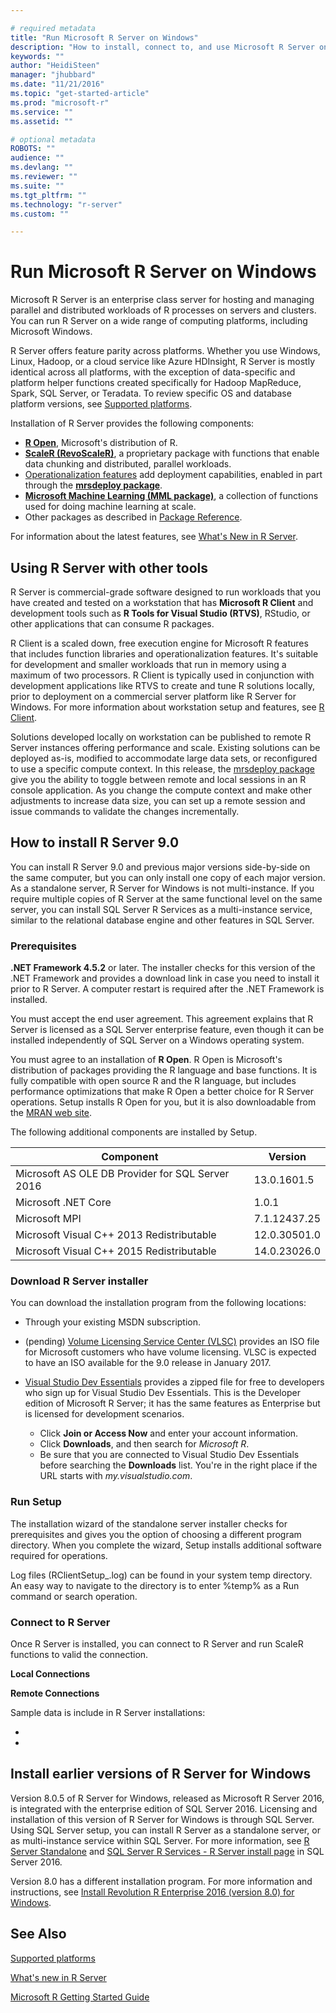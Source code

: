 ```yaml
---

# required metadata
title: "Run Microsoft R Server on Windows"
description: "How to install, connect to, and use Microsoft R Server on computers running the Windows operating system."
keywords: ""
author: "HeidiSteen"
manager: "jhubbard"
ms.date: "11/21/2016"
ms.topic: "get-started-article"
ms.prod: "microsoft-r"
ms.service: ""
ms.assetid: ""

# optional metadata
ROBOTS: ""
audience: ""
ms.devlang: ""
ms.reviewer: ""
ms.suite: ""
ms.tgt_pltfrm: ""
ms.technology: "r-server"
ms.custom: ""

---
```


# Run Microsoft R Server on Windows

Microsoft R Server is an enterprise class server for hosting and managing parallel and distributed workloads of R processes on servers and clusters. You can run R Server on a wide range of computing platforms, including Microsoft Windows.

R Server offers feature parity across platforms. Whether you use Windows, Linux, Hadoop, or a cloud service like Azure HDInsight, R Server is mostly identical across all platforms, with the exception of data-specific and platform helper functions created specifically for Hadoop MapReduce, Spark, SQL Server, or Teradata. To review specific OS and database platform versions, see [Supported platforms](rserver-install-supported-platforms.md).

Installation of R Server provides the following components:

* [**R Open**](r-open.md), Microsoft's distribution of R.
* [**ScaleR (RevoScaleR)**](scaler/scaler.md), a proprietary package with functions that enable data chunking and distributed, parallel workloads.
* [Operationalization features](operationalize/about.md) add deployment capabilities, enabled in part through the [**mrsdeploy package**](mrsdeploy/mrsdeploy.md).
* [**Microsoft Machine Learning (MML package)**](microsoftml-introduction.md), a collection of functions used for doing machine learning at scale.
* Other packages as described in [Package Reference](package-reference.md).

For information about the latest features, see [What's New in R Server](rserver-whats-new.md).

## Using R Server with other tools

R Server is commercial-grade software designed to run workloads that you have created and tested on a workstation that has **Microsoft R Client** and development tools such as **R Tools for Visual Studio (RTVS)**, RStudio, or other applications that can consume R packages.

R Client is a scaled down, free execution engine for Microsoft R features that includes function libraries and operationalization features. It's suitable for development and smaller workloads that run in memory using a maximum of two processors. R Client is typically used in conjunction with development applications like RTVS to create and tune R solutions locally, prior to deployment on a commercial server platform like R Server for Windows. For more information about workstation setup and features, see [R Client](r-client.md).

Solutions developed locally on workstation can be published to remote R Server instances offering performance and scale. Existing solutions can be deployed as-is, modified to accommodate large data sets, or reconfigured to use a specific compute context. In this release, the [mrsdeploy package](mrsdeploy/mrsdeploy.md) give you the ability to toggle between remote and local sessions in an R console application. As you change the compute context and make other adjustments to increase data size, you can set up a remote session and issue commands to validate the changes incrementally.

## How to install R Server 9.0

You can install R Server 9.0 and previous major versions side-by-side on the same computer, but you can only install one copy of each major version. As a standalone server, R Server for Windows is not multi-instance. If you require multiple copies of R Server at the same functional level on the same server, you can install SQL Server R Services as a multi-instance service, similar to the relational database engine and other features in SQL Server.

### Prerequisites

**.NET Framework 4.5.2** or later. The installer checks for this version of the .NET Framework and provides a download link in case you need to install it prior to R Server. A computer restart is required after the .NET Framework is installed.

You must accept the end user agreement. This agreement explains that R Server is licensed as a SQL Server enterprise feature, even though it can be installed independently of SQL Server on a Windows operating system.

You must agree to an installation of **R Open**. R Open is Microsoft's distribution of packages providing the R language and base functions. It is fully compatible with open source R and the R language, but includes performance optimizations that make R Open a better choice for R Server operations. Setup installs R Open for you, but it is also downloadable from the [MRAN web site](https://mran.microsoft.com/).

The following additional components are installed by Setup.

| Component | Version |
|-----------|---------|
| Microsoft AS OLE DB Provider for SQL Server 2016 | 13.0.1601.5 |
| Microsoft .NET Core | 1.0.1 |
| Microsoft MPI | 7.1.12437.25 |
| Microsoft Visual C++ 2013 Redistributable | 12.0.30501.0 |
| Microsoft Visual C++ 2015 Redistributable | 14.0.23026.0 |

### Download R Server installer

You can download the installation program from the following locations:

- Through your existing MSDN subscription.
- (pending) [Volume Licensing Service Center (VLSC)](http://go.microsoft.com/fwlink/?LinkId=717966&clcid=0x409) provides an ISO file for Microsoft customers who have volume licensing. VLSC is expected to have an ISO available for the 9.0 release in January 2017.
- [Visual Studio Dev Essentials](http://go.microsoft.com/fwlink/?LinkId=717968&clcid=0x409) provides a zipped file for free to developers who sign up for Visual Studio Dev Essentials. This is the Developer edition of Microsoft R Server; it has the same features as Enterprise but is licensed for development scenarios.

    - Click **Join or Access Now** and enter your account information.
    - Click **Downloads**, and then search for *Microsoft R*.
    - Be sure that you are connected to Visual Studio Dev Essentials before searching the **Downloads** list. You're in the right place if the URL starts with *my.visualstudio.com*.

### Run Setup

The installation wizard of the standalone server installer checks for prerequisites and gives you the option of choosing a different program directory. When you complete the wizard, Setup installs additional software required for operations.

Log files (RClientSetup_<timestamp>.log) can be found in your system temp directory. An easy way to navigate to the directory is to enter %temp% as a Run command or search operation.

### Connect to R Server

Once R Server is installed, you can connect to R Server and run ScaleR functions to valid the connection.

**Local Connections**

<TO DO>

**Remote Connections**

<TO DO>

Sample data is include in R Server installations:

*
*

## Install earlier versions of R Server for Windows

 Version 8.0.5 of R Server for Windows, released as Microsoft R Server 2016, is integrated with the enterprise edition of SQL Server 2016. Licensing and installation of this version of R Server for Windows is through SQL Server. Using SQL Server setup, you can install R Server as a standalone server, or as multi-instance service within SQL Server. For more information, see [R Server Standalone](https://msdn.microsoft.com/library/mt671127.aspx) and [SQL Server R Services - R Server install page](https://msdn.microsoft.com/library/mt671127.aspx) in SQL Server 2016.

 Version 8.0 has a different installation program. For more information and instructions, see [Install Revolution R Enterprise 2016 (version 8.0) for Windows](rserver-install-windows-800.md).

## See Also

[Supported platforms](rserver-install-supported-platforms.md)

[What's new in R Server](notes/r-server-notes.md)

[Microsoft R Getting Started Guide](microsoft-r-getting-started.md)
